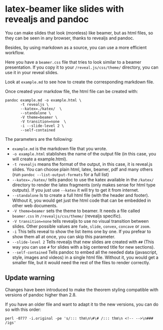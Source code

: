 # latex-beamer like slides with revealjs and pandoc

You can make slides that look (moreless) like beamer, but as html files, so they can be seen in any browser, thanks to revealjs and pandoc.

Besides, by using markdown as a source, you can use a more efficient workflow.

Here you have a `beamer.css` file that tries to look similar to a beamer presentation. If you copy it to your `/reveal.js/css/theme/` directory, you can use it in your reveal slides.


Look at `example.md` to see how to create the corresponding markdown file.

Once created your markdow file, the html file can be created with:

```
pandoc example.md -o example.html \
       -t revealjs \
       --katex=./katex/  \
       --standalone \
       -V theme=beamer \
       -V transition=none  \
       -i --slide-level 2 \
       --self-contained
```

The parameters are the following:

- `example.md` is the markdown file that you wrote.
- `-o example.html` stablishes the name of the output file (in this case, you will create a example.html).
- `-t revealjs` means the format of the output, in this case, it is reveal.js slides. You can choose plain html, latex, beamer, pdf and many others (run `pandoc --list-output-formats` for a full list)
- `--katex=./katex/` tells pandoc to use the katex available in the `/katex/` directory to render the latex fragments (only makes sense for html type outputs). If you just use `--katex` it will try to get it from internet.
- `--standalone` Is to create a full html file (with the header and footer). Without it, you would get just the html code that can be embedded in other web documents.
- `-V theme=beamer` sets the theme to beamer. It needs a file called `beamer.css` in `/revealjs/css/theme/` (revealjs specific).
- `-V transition=none` tells revealjs to use no visual transition between slides. Other possible values are `fade`, `slide`, `convex`, `concave` or `zoom`.
- `-i` This tells reveal to show the list items one by one. If you prefear to show them all at once, you can skip this parameter.
- `--slide-level 2` Tells revealjs that new slides are created with `##` (This way you can use `#` for slides with a big centered title for new sections).
- `--self-contained` Tells pandoc to embed all the needed data (javascript, style, images and videos) in a single html file. Without it, you would get a smaller file, but it would need the rest of the files to render correctly.


## Update warning

Changes have been introduced to make the theorem styling compatible with versions of pandoc higher than 2.8.

If you have an older file and want to adapt it to the new versions, you can do so with this order:


```
perl -0777 -i.original -pe 's/::: thm\n\#\# /::: thm\n <!-- -->\n### /igs'
```
